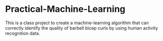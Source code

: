 # Practical-Machine-Learning
This is a class project to create a machine-learning algorithm that can correctly identify the quality of barbell bicep curls by using human activity recognition data.
